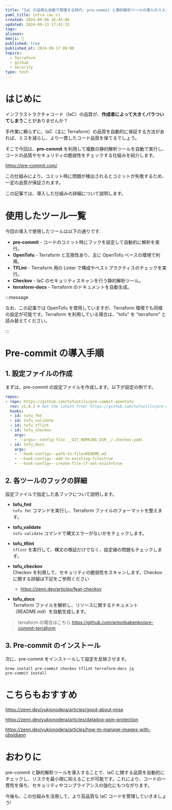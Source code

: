 ```yaml
---
title: "IaC の品質も自動で管理する時代: pre-commit と静的解析ツールの導入のススメ"
yaml_title: infra-iac-ci
created: 2024-09-06 16:45:05
updated: 2024-09-13 17:41:32
tags: 
aliases: 
emoji: 🐷
published: true
published_at: 2024-09-17 09:00
topics:
  - Terraform
  - github
  - security
type: tech
---
```

# はじめに

インフラストラクチャコード（IaC）の品質が、**作成者によって大きくバラついてしまう**ことがありませんか？

手作業に頼らずに、IaC（主に Terraform）の品質を自動的に保証する方法があれば、ミスを減らし、より一貫したコード品質を保てるでしょう。

そこで今回は、**pre-commit** を利用して複数の静的解析ツールを自動で実行し、コードの品質やセキュリティの脆弱性をチェックする仕組みを紹介します。

https://pre-commit.com/

この仕組みにより、コミット時に問題が検出されるとコミットが失敗するため、一定の品質が保証されます。

この記事では、導入した仕組みの詳細について説明します。

# 使用したツール一覧

今回の導入で使用したツールは以下の通りです.

- **pre-commit** - コードのコミット時にフックを設定して自動的に解析を実行。
- **OpenTofu** - Terraform と互換性あり、主に OpenTofu ベースの環境で利用。
- **TFLint** - Terraform 用の Linter で構成やベストプラクティスのチェックを実行。
- **Checkov** - IaC のセキュリティスキャンを行う静的解析ツール。
- **terraform-docs** - Terraform のドキュメントを自動生成。

:::message

なお、この記事では OpenTofu を使用していますが、Terraform 環境でも同様の設定が可能です。Terraform を利用している場合は、"tofu" を "terraform" と読み替えてください。

:::

# Pre-commit の導入手順

## 1. 設定ファイルの作成

まずは、pre-commit の設定ファイルを作成します。以下が設定の例です。

```yaml
repos:
- repo: https://github.com/tofuutils/pre-commit-opentofu
  rev: v1.0.2 # Get the latest from: https://github.com/tofuutils/pre-commit-opentofu/releases
  hooks:
  - id: tofu_fmt
  - id: tofu_validate
  - id: tofu_tflint
  - id: tofu_checkov
    args:
    - --args=--config-file __GIT_WORKING_DIR__/.checkov.yaml
  - id: tofu_docs
    args:
    - --hook-config=--path-to-file=README.md
    - --hook-config=--add-to-existing-file=true
    - --hook-config=--create-file-if-not-exist=true
```

## 2. 各ツールのフックの詳細

設定ファイルで指定した各フックについて説明します。

- **tofu_fmt**  
    `tofu fmt` コマンドを実行し、Terraform ファイルのフォーマットを整えます。
    
- **tofu_validate**  
    `tofu validate` コマンドで構文エラーがないかをチェックします。
    
- **tofu_tflint**  
    `tflint` を実行して、構文の検証だけでなく、設定値の問題もチェックします。
    
- **tofu_checkov**  
    Checkov を利用して、セキュリティの脆弱性をスキャンします。Checkov に関する詳細は下記をご参照ください
	- https://zenn.dev/articles/feat-checkov
	    
- **tofu_docs**  
    Terraform ファイルを解析し、リソースに関するドキュメント（README.md）を自動生成します。

> terraform の場合はこちら
> https://github.com/antonbabenko/pre-commit-terraform

## 3. Pre-commit のインストール

次に、pre-commit をインストールして設定を反映させます。

```shell
brew install pre-commit checkov tflint terraform-docs jq
pre-commit install
```

# こちらもおすすめ

https://zenn.dev/yukionodera/articles/good-about-mise

https://zenn.dev/yukionodera/articles/datadog-asm-protection

https://zenn.dev/yukionodera/articles/how-to-manage-images-with-obsidiann

# おわりに

pre-commit と静的解析ツールを導入することで、IaC に関する品質を自動的にチェックし、リスクを最小限に抑えることが可能です。これにより、コードの一貫性を保ち、セキュリティやコンプライアンスの強化にもつながります。

今後も、この仕組みを活用して、より高品質な IaC コードを管理していきましょう!
